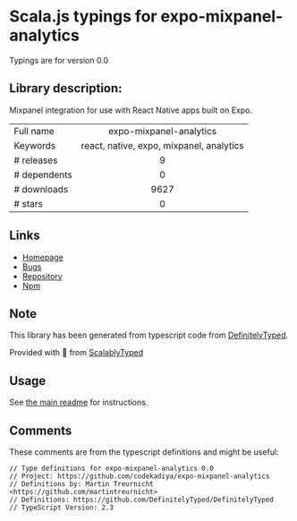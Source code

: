 
# Scala.js typings for expo-mixpanel-analytics

Typings are for version 0.0

## Library description:
Mixpanel integration for use with React Native apps built on Expo.

|                    |                 |
| ------------------ | :-------------: |
| Full name          | expo-mixpanel-analytics |
| Keywords           | react, native, expo, mixpanel, analytics |
| # releases         | 9 |
| # dependents       | 0 |
| # downloads        | 9627 |
| # stars            | 0 |

## Links
- [Homepage](https://github.com/codekadiya/expo-mixpanel-analytics#readme)
- [Bugs](https://github.com/codekadiya/expo-mixpanel-analytics/issues)
- [Repository](https://github.com/codekadiya/expo-mixpanel-analytics)
- [Npm](https://www.npmjs.com/package/expo-mixpanel-analytics)
    


## Note
This library has been generated from typescript code from [DefinitelyTyped](https://definitelytyped.org).

Provided with :purple_heart: from [ScalablyTyped](https://github.com/oyvindberg/ScalablyTyped)

## Usage
See [the main readme](../../readme.md) for instructions.

## Comments

These comments are from the typescript definitions and might be useful:
```
// Type definitions for expo-mixpanel-analytics 0.0
// Project: https://github.com/codekadiya/expo-mixpanel-analytics
// Definitions by: Martin Treurnicht <https://github.com/martintreurnicht>
// Definitions: https://github.com/DefinitelyTyped/DefinitelyTyped
// TypeScript Version: 2.3

```

